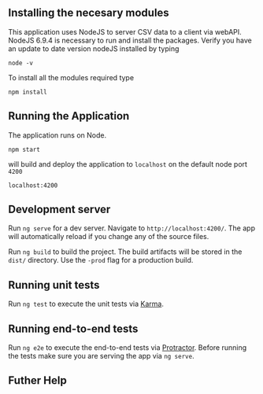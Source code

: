 

## Installing the necesary modules 
This application uses NodeJS to server CSV data to a client via webAPI.   NodeJS 6.9.4 is necessary to run and install the packages.  Verify you have an update to date version nodeJS installed by typing 
```
node -v
```

To install all the modules required type
```
npm install
```



## Running the Application
The application runs on Node.   
```
npm start
```
will build and deploy the application to `localhost` on the default node port `4200`
```
localhost:4200
```
## Development server
Run `ng serve` for a dev server. Navigate to `http://localhost:4200/`. The app will automatically reload if you change any of the source files.

Run `ng build` to build the project. The build artifacts will be stored in the `dist/` directory. Use the `-prod` flag for a production build.

## Running unit tests

Run `ng test` to execute the unit tests via [Karma](https://karma-runner.github.io).

## Running end-to-end tests

Run `ng e2e` to execute the end-to-end tests via [Protractor](http://www.protractortest.org/).
Before running the tests make sure you are serving the app via `ng serve`.

## Futher Help 
